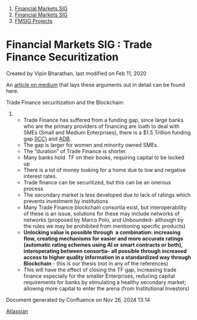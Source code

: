1. [Financial Markets SIG](index.html)
2. [Financial Markets SIG](Financial-Markets-SIG_20545549.html)
3. [FMSIG Projects](FMSIG-Projects_20545678.html)

# Financial Markets SIG : Trade Finance Securitization

Created by Vipin Bharathan, last modified on Feb 11, 2020

An [article on medium](https://medium.com/dlt-nyc/trade-finance-blockchains-3b2626e9ab45) that lays these arguments out in detail can be found here.

Trade Finance securitization and the Blockchain: 

1. - Trade Finance has suffered from a funding gap, since large banks who are the primary providers of financing are loath to deal with SMEs (Small and Medium Enterprises), there is a $1.5 Trillion funding gap [(ICC)](https://iccwbo.org/media-wall/news-speeches/icc-calls-un-action-address-trade-finance-gap/) and [ADB](https://www.adb.org/sites/default/files/publication/521096/adb-brief-113-2019-trade-finance-survey.pdf).
   - The gap is larger for women and minority owned SMEs.
   - The “duration” of Trade Finance is shorter.
   - Many banks hold  TF on their books, requiring capital to be locked up
   - There is a lot of money looking for a home due to low and negative interest rates.
   - Trade finance can be securitized, but this can be an onerous process
   - The secondary market is less developed due to lack of ratings which prevents investment by institutions
   - Many Trade Finance blockchain consortia exist, but interoperability of these is an issue, solutions for these may include networks of networks (proposed by Marco Polo, and Unbounded- although by the rules we may be prohibited from mentioning specific products)
   - **Unlocking value is possible through  a combination: increasing flow, creating mechanisms for easier and more accurate ratings (automatic rating schemes using AI or smart contracts or both), interoperating between consortia- all possible through increased access to higher quality information in a standardized way through Blockchain** - this is our thesis (not in any of the references)
   - This will have the effect of closing the TF gap, increasing trade finance especially for the smaller Enterprises, reducing capital requirements for banks by stimulating a healthy secondary market; allowing more capital to enter the arena (from Institutional Investors)

Document generated by Confluence on Nov 26, 2024 13:14

[Atlassian](http://www.atlassian.com/)
